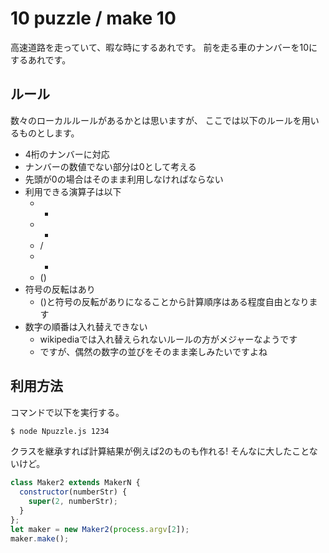 # 10 puzzle / make 10

高速道路を走っていて、暇な時にするあれです。
前を走る車のナンバーを10にするあれです。

## ルール

数々のローカルルールがあるかとは思いますが、
ここでは以下のルールを用いるものとします。

* 4桁のナンバーに対応
* ナンバーの数値でない部分は0として考える
* 先頭が0の場合はそのまま利用しなければならない
* 利用できる演算子は以下
  * +
  * -
  * /
  * *
  * ()
* 符号の反転はあり
  * ()と符号の反転がありになることから計算順序はある程度自由となります
* 数字の順番は入れ替えできない
  * wikipediaでは入れ替えられないルールの方がメジャーなようです
  * ですが、偶然の数字の並びをそのまま楽しみたいですよね

## 利用方法

コマンドで以下を実行する。

~~~sh
$ node Npuzzle.js 1234
~~~

クラスを継承すれば計算結果が例えば2のものも作れる!
そんなに大したことないけど。

~~~js
class Maker2 extends MakerN {
  constructor(numberStr) {
    super(2, numberStr);
  }
};
let maker = new Maker2(process.argv[2]);
maker.make();
~~~
